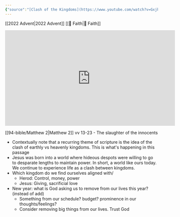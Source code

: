 ```yaml
---
{"source":"[Clash of the Kingdoms](https://www.youtube.com/watch?v=Gxjh_D34jXs)","clipped":"2023-01-01","dg-publish":true,"grade":1,"permalink":"/2023-01-01-clash-of-the-kingdoms/","dgPassFrontmatter":true}
---
```



[[2022 Advent\|2022 Advent]] [[📘 Faith\|📘 Faith]]

<iframe width="560" height="315" src="https://www.youtube.com/embed/Gxjh_D34jXs" title="YouTube video player" frameborder="0" allow="accelerometer; autoplay; clipboard-write; encrypted-media; gyroscope; picture-in-picture" allowfullscreen></iframe>

[[94-bible/Matthew 2\|Matthew 2]] vv 13-23 - The slaughter of the innocents

* Contextually note that a recurring theme of scripture is the idea of the clash of earthly vs heavenly kingdoms. This is what's happening in this passage
* Jesus was born into a world where hideous despots were willing to go to desparate lengths to maintain power. In short, a world like ours today. We continue to experience life as a clash between kingdoms.
* Which kingdom do we find ourselves aligned with/
    * Herod: Control, money, power
    * Jesus: Giving, sacrificial love
* New year: what is God asking us to remove from our lives this year? (instead of add)
    * Something from our schedule? budget? prominence in our thoughts/feelings?
    * Consider removing big things from our lives. Trust God